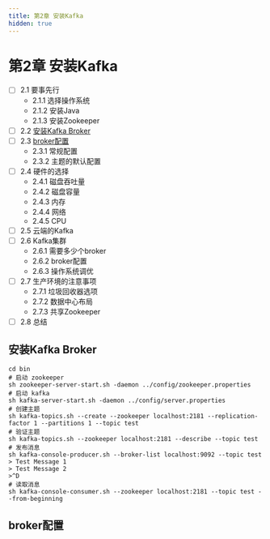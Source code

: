 ```yaml
---
title: 第2章 安装Kafka
hidden: true
---
```


# 第2章 安装Kafka

- [ ] 2.1 要事先行
  - 2.1.1 选择操作系统
  - 2.1.2 安装Java
  - 2.1.3 安装Zookeeper
- [ ] 2.2 [安装Kafka Broker](#安装Kafka-Broker)
- [ ] 2.3 [broker配置](#broker配置)
  - 2.3.1 常规配置
  - 2.3.2 主题的默认配置
- [ ] 2.4 硬件的选择
  - 2.4.1 磁盘吞吐量
  - 2.4.2 磁盘容量
  - 2.4.3 内存
  - 2.4.4 网络
  - 2.4.5 CPU
- [ ] 2.5 云端的Kafka
- [ ] 2.6 Kafka集群
  - 2.6.1 需要多少个broker
  - 2.6.2 broker配置
  - 2.6.3 操作系统调优
- [ ] 2.7 生产环境的注意事项
  - 2.7.1 垃圾回收器选项
  - 2.7.2 数据中心布局
  - 2.7.3 共享Zookeeper
- [ ] 2.8 总结

## 安装Kafka Broker

```shell
cd bin
# 启动 zookeeper
sh zookeeper-server-start.sh -daemon ../config/zookeeper.properties
# 启动 kafka
sh kafka-server-start.sh -daemon ../config/server.properties
# 创建主题
sh kafka-topics.sh --create --zookeeper localhost:2181 --replication-factor 1 --partitions 1 --topic test
# 验证主题
sh kafka-topics.sh --zookeeper localhost:2181 --describe --topic test
# 发布消息
sh kafka-console-producer.sh --broker-list localhost:9092 --topic test
> Test Message 1
> Test Message 2
>^D
# 读取消息
sh kafka-console-consumer.sh --zookeeper localhost:2181 --topic test --from-beginning
```

## broker配置

